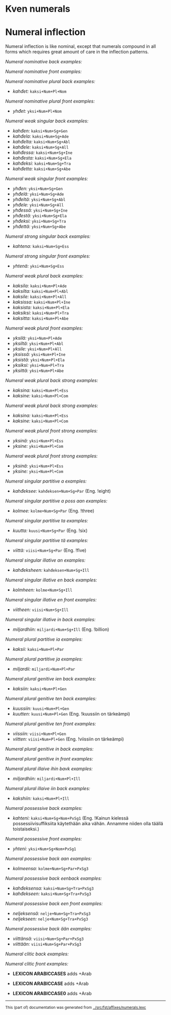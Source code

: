 
# Kven numerals 

# Numeral inflection
Numeral inflection is like nominal, except that numerals compound in all
forms which requires great amount of care in the inflection patterns.


*Numeral nominative back examples:*


*Numeral nominative front examples:*


*Numeral nominative plural back examples:*
* *kahđet:* `kaksi+Num+Pl+Nom`


*Numeral nominative plural front examples:*
* *yhđet:* `yksi+Num+Pl+Nom`


*Numeral weak singular back examples:*
* *kahđen:* `kaksi+Num+Sg+Gen`
* *kahđela:* `kaksi+Num+Sg+Ade`
* *kahđelta:* `kaksi+Num+Sg+Abl`
* *kahđele:* `kaksi+Num+Sg+All`
* *kahđessa:* `kaksi+Num+Sg+Ine`
* *kahđesta:* `kaksi+Num+Sg+Ela`
* *kahđeksi:* `kaksi+Num+Sg+Tra`
* *kahđetta:* `kaksi+Num+Sg+Abe`




*Numeral weak singular front examples:*
* *yhđen:* `yksi+Num+Sg+Gen`
* *yhđelä:* `yksi+Num+Sg+Ade`
* *yhđeltä:* `yksi+Num+Sg+Abl`
* *yhđele:* `yksi+Num+Sg+All`
* *yhđessä:* `yksi+Num+Sg+Ine`
* *yhđestä:* `yksi+Num+Sg+Ela`
* *yhđeksi:* `yksi+Num+Sg+Tra`
* *yhđettä:* `yksi+Num+Sg+Abe`




*Numeral strong singular back examples:*
* *kahtena:* `kaksi+Num+Sg+Ess`




*Numeral strong singular front examples:*
* *yhtenä:* `yksi+Num+Sg+Ess`




*Numeral weak plural back examples:*
* *kaksila:* `kaksi+Num+Pl+Ade`
* *kaksilta:* `kaksi+Num+Pl+Abl`
* *kaksile:* `kaksi+Num+Pl+All`
* *kaksissa:* `kaksi+Num+Pl+Ine`
* *kaksista:* `kaksi+Num+Pl+Ela`
* *kaksiksi:* `kaksi+Num+Pl+Tra`
* *kaksitta:* `kaksi+Num+Pl+Abe`




*Numeral weak plural front examples:*
* *yksilä:* `yksi+Num+Pl+Ade`
* *yksiltä:* `yksi+Num+Pl+Abl`
* *yksile:* `yksi+Num+Pl+All`
* *yksissä:* `yksi+Num+Pl+Ine`
* *yksistä:* `yksi+Num+Pl+Ela`
* *yksiksi:* `yksi+Num+Pl+Tra`
* *yksittä:* `yksi+Num+Pl+Abe`




*Numeral weak plural back strong examples:*
* *kaksina:* `kaksi+Num+Pl+Ess`
* *kaksine:* `kaksi+Num+Pl+Com`


*Numeral weak plural back strong examples:*
* *kaksina:* `kaksi+Num+Pl+Ess`
* *kaksine:* `kaksi+Num+Pl+Com`


*Numeral weak plural front strong examples:*
* *yksinä:* `yksi+Num+Pl+Ess`
* *yksine:* `yksi+Num+Pl+Com`


*Numeral weak plural front strong examples:*
* *yksinä:* `yksi+Num+Pl+Ess`
* *yksine:* `yksi+Num+Pl+Com`




*Numeral singular partitive a examples:*
* *kahđeksee:* `kahđeksen+Num+Sg+Par` (Eng. !eight)



*Numeral singular partitive a poss aan examples:*
* *kolmee:* `kolme+Num+Sg+Par` (Eng. !three)


*Numeral singular partitive ta examples:*
* *kuutta:* `kuusi+Num+Sg+Par` (Eng. !six)


*Numeral singular partitive tä examples:*
* *viittä:* `viisi+Num+Sg+Par` (Eng. !five)




*Numeral singular illative an examples:*
* *kahđeksheen:* `kahđeksen+Num+Sg+Ill`


*Numeral singular illative en back examples:*
* *kolmheen:* `kolme+Num+Sg+Ill`


*Numeral singular illative en front examples:*
* *viitheen:* `viisi+Num+Sg+Ill`


*Numeral singular illative in back examples:*
* *miljardhiin:* `miljardi+Num+Sg+Ill` (Eng. !billion)




*Numeral plural partitive ia examples:*
* *kaksii:* `kaksi+Num+Pl+Par`









*Numeral plural partitive ja examples:*
* *miljardii:* `miljardi+Num+Pl+Par`


*Numeral plural genitive ien back examples:*
* *kaksiin:* `kaksi+Num+Pl+Gen`









*Numeral plural genitive ten back examples:*
* *kuussiin:* `kuusi+Num+Pl+Gen`
* *kuutten:* `kuusi+Num+Pl+Gen` (Eng. !kuussiin on tärkeämpi)


*Numeral plural genitive ten front examples:*
* *viissiin:* `viisi+Num+Pl+Gen`
* *viitten:* `viisi+Num+Pl+Gen` (Eng. !viissiin on tärkeämpi)


*Numeral plural genitive in back examples:*


*Numeral plural genitive in front examples:*


*Numeral plural illaive ihin bavk examples:*
* *miljardhiin:* `miljardi+Num+Pl+Ill`


*Numeral plural illaive iin back examples:*
* *kakshiin:* `kaksi+Num+Pl+Ill`





*Numeral possessive back examples:*
* *kahteni:* `kaksi+Num+Sg+Nom+PxSg1` (Eng. !Kainun kielessä possessiivisuffiksiita käytethään aika vähän. Annamme niiden olla täällä toistaiseksi.)


*Numeral possessive front examples:*
* *yhteni:* `yksi+Num+Sg+Nom+PxSg1`


*Numeral possessive back aan examples:*
* *kolmeensa:* `kolme+Num+Sg+Par+PxSg3`


*Numeral possessive back eenback examples:*
* *kahđeksensa:* `kaksi+Num+Sg+Tra+PxSg3`
* *kahđekseen:* `kaksi+Num+Sg+Tra+PxSg3`


*Numeral possessive back een front examples:*
* *neljeksensä:* `nelje+Num+Sg+Tra+PxSg3`
* *neljekseen:* `nelje+Num+Sg+Tra+PxSg3`


*Numeral possessive back ään examples:*
* *viittänsä:* `viisi+Num+Sg+Par+PxSg3`
* *viittään:* `viisi+Num+Sg+Par+PxSg3`


*Numeral clitic back examples:*


*Numeral clitic front examples:*


































 * **LEXICON ARABICCASES**  adds +Arab

 * **LEXICON ARABICCASE**  adds +Arab

 * **LEXICON ARABICCASE0**  adds +Arab

















* * *
<small>This (part of) documentation was generated from [../src/fst/affixes/numerals.lexc](http://github.com/giellalt/lang-fkv/blob/main/../src/fst/affixes/numerals.lexc)</small>